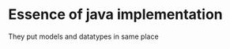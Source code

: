 Essence of java implementation
==============================
They put models and datatypes in same place
